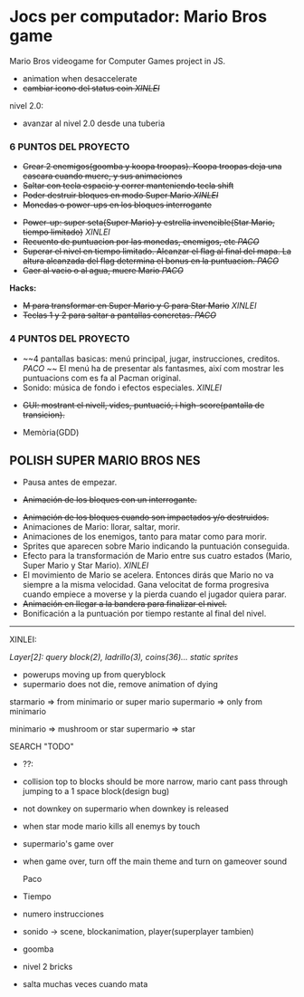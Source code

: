 # Jocs per computador: Mario Bros game

Mario Bros videogame for Computer Games project in JS.

- animation when desaccelerate
- ~~cambiar icono del status coin *XINLEI*~~

nivel 2.0:
- avanzar al nivel 2.0 desde una tuberia

### 6 PUNTOS DEL PROYECTO
+ ~~Crear 2 enemigos(goomba y koopa troopas). Koopa troopas deja una cascara cuando muere, y sus animaciones~~
+ ~~Saltar con tecla espacio y correr manteniendo tecla shift~~
+ ~~Poder destruir bloques en modo Super Mario *XINLEI*~~
+ ~~Monedas o power-ups en los bloques interrogante~~
- ~~Power-up: super seta(Super Mario) y estrella invencible(Star Mario, tiempo limitado)~~ *XINLEI*
- ~~Recuento de puntuacion por las monedas, enemigos, etc  *PACO*~~
- ~~Superar el nivel en tiempo limitado. Alcanzar el flag al final del mapa. La altura alcanzada del flag determina el bonus en la puntuacion. *PACO*~~
- ~~Caer al vacio o al agua, muere Mario *PACO*~~

**Hacks:**
- ~~M para transformar en Super Mario y G para Star Mario~~  *XINLEI*
- ~~Teclas 1 y 2 para saltar a pantallas concretas. *PACO*~~

### 4 PUNTOS DEL PROYECTO
- ~~4 pantallas basicas: menú principal, jugar, instrucciones, creditos. *PACO* ~~
El menú ha de presentar als fantasmes, així com mostrar les puntuacions com es fa al Pacman original.
- Sonido: música de fondo i efectos especiales.  *XINLEI*
+ ~~GUI: mostrant el nivell, vides, puntuació, i high-score(pantalla de transicion).~~
- Memòria(GDD)


## POLISH SUPER MARIO BROS NES
- Pausa antes de empezar.
+ ~~Animación de los bloques con un interrogante.~~
- ~~Animación de los bloques cuando son impactados y/o destruidos.~~
- Animaciones de Mario: llorar, saltar, morir.
- Animaciones de los enemigos, tanto para matar como para morir.
- Sprites que aparecen sobre Mario indicando la puntuación conseguida.
- Efecto para la transformación de Mario entre sus cuatro estados (Mario, Super Mario y Star Mario). *XINLEI*
- El movimiento de Mario se acelera. Entonces dirás que Mario no va siempre a la misma velocidad. Gana velocitat de forma progresiva
cuando empiece a moverse y la pierda cuando el jugador quiera parar.
- ~~Animación en llegar a la bandera para finalizar el nivel.~~
- Bonificación a la puntuación por tiempo restante al final del nivel.

-----------------------------------
XINLEI:

*Layer[2]: query block(2), ladrillo(3), coins(36)... static sprites*

- powerups moving up from queryblock
- supermario does not die, remove animation of dying

starmario => from minimario or super mario
supermario => only from minimario

minimario => mushroom or star
supermario => star

SEARCH "TODO"

- ??:
- collision top to blocks should be more narrow, mario cant pass through jumping to a 1 space block(design bug)
- not downkey on supermario when downkey is released
- when star mode mario kills all enemys by touch
- supermario's game over
- when game over, turn off the main theme and turn on gameover sound


  Paco
- Tiempo
- numero instrucciones
- sonido -> scene, blockanimation, player(superplayer tambien)
- goomba
- nivel 2 bricks
- salta muchas veces cuando mata
  
